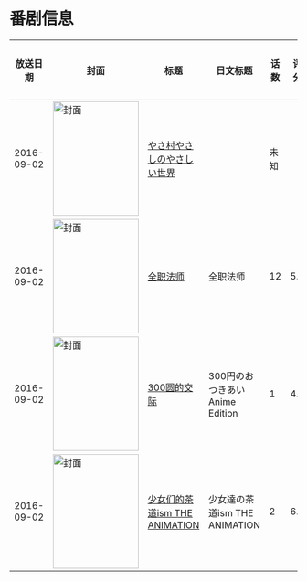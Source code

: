 # 番剧信息

|放送日期|封面|标题|日文标题|话数|评分|评分人数|
|---|---|---|---|---|---|---|
|2016-09-02|<img src="https://lain.bgm.tv/pic/cover/c/27/60/190939_cwccz.jpg" alt="封面" style="width:150px;height:200px;object-fit:cover;">|[やさ村やさしのやさしい世界](https://bangumi.tv/subject/190939)||未知|||
|2016-09-02|<img src="https://lain.bgm.tv/pic/cover/c/e4/cf/190111_sEqef.jpg" alt="封面" style="width:150px;height:200px;object-fit:cover;">|[全职法师](https://bangumi.tv/subject/190111)|全职法师|12|5.3|223人评分|
|2016-09-02|<img src="https://bangumi.tv/img/no_icon_subject.png" alt="封面" style="width:150px;height:200px;object-fit:cover;">|[300圆的交际](https://bangumi.tv/subject/192029)|300円のおつきあい Anime Edition|1|4.5|187人评分|
|2016-09-02|<img src="https://bangumi.tv/img/no_icon_subject.png" alt="封面" style="width:150px;height:200px;object-fit:cover;">|[少女们的茶道ism THE ANIMATION](https://bangumi.tv/subject/192033)|少女達の茶道ism THE ANIMATION|2|6.1|530人评分|
